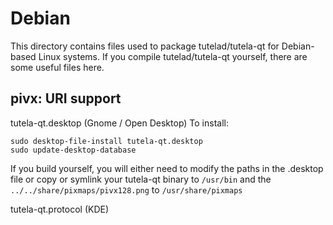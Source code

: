 
Debian
====================
This directory contains files used to package tutelad/tutela-qt
for Debian-based Linux systems. If you compile tutelad/tutela-qt yourself, there are some useful files here.

## pivx: URI support ##


tutela-qt.desktop  (Gnome / Open Desktop)
To install:

	sudo desktop-file-install tutela-qt.desktop
	sudo update-desktop-database

If you build yourself, you will either need to modify the paths in
the .desktop file or copy or symlink your tutela-qt binary to `/usr/bin`
and the `../../share/pixmaps/pivx128.png` to `/usr/share/pixmaps`

tutela-qt.protocol (KDE)

